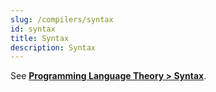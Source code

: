 ```yaml
---
slug: /compilers/syntax
id: syntax
title: Syntax
description: Syntax
---
```


See **[Programming Language Theory > Syntax](/programming-language-theory/syntax)**.
